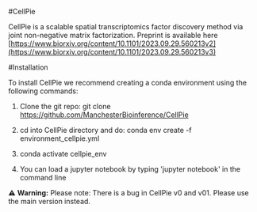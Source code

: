 #CellPie

CellPie is a scalable spatial transcriptomics factor discovery method via joint non-negative matrix factorization. Preprint is available here [https://www.biorxiv.org/content/10.1101/2023.09.29.560213v2](https://www.biorxiv.org/content/10.1101/2023.09.29.560213v3)

#Installation

To install CellPie we recommend creating a conda environment using the following commands: 

1) Clone the git repo: git clone https://github.com/ManchesterBioinference/CellPie

2) cd into CellPie directory and do: conda env create -f environment_cellpie.yml

3) conda activate cellpie_env

4) You can load a jupyter notebook by typing 'jupyter notebook' in the command line


⚠️ **Warning:** Please note: There is a bug in CellPie v0 and v01. Please use the main version instead.

